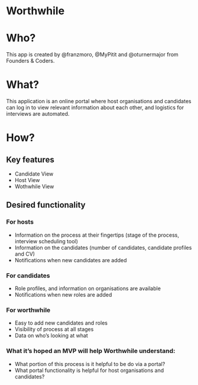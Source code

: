 # Worthwhile

# Who?
This app is created by @franzmoro, @MyPitit and @oturnermajor from Founders & Coders.

# What?
This application is an online portal where host organisations and candidates can log in to view relevant information about each other, and logistics for interviews are automated.

# How?

## Key features
* Candidate View
* Host View
* Wothwhile View

## Desired functionality
### For hosts 
+	Information on the process at their fingertips (stage of the process, interview scheduling tool)
+	Information on the candidates (number of candidates, candidate profiles and CV)
+	Notifications when new candidates are added
	
### For candidates
+ 	Role profiles, and information on organisations are available
+	Notifications when new roles are added

### For worthwhile 
+	Easy to add new candidates and roles
+	Visibility of process at all stages
+	Data on who’s looking at what

### What it’s hoped an MVP will help Worthwhile understand:
+	What portion of this process is it helpful to be do via a portal?
+	What portal functionality is helpful for host organisations and candidates?

